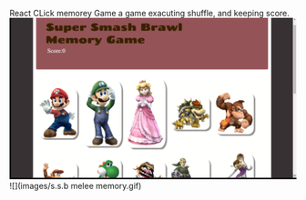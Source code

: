 React CLick memorey Game
a game exacuting shuffle, and keeping score.
![Alt text](public/images/react.png)
![](images/s.s.b melee memory.gif)
